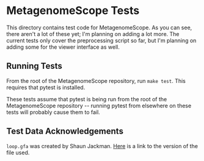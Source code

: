 # MetagenomeScope Tests

This directory contains test code for MetagenomeScope. As you can see, there
aren't a lot of these yet; I'm planning on adding a lot more. The current tests
only cover the preprocessing script so far, but I'm planning on adding some
for the viewer interface as well.

## Running Tests

From the root of the MetagenomeScope repository, run `make test`. This requires
that pytest is installed.

These tests assume that pytest is being run from the root of the
MetagenomeScope repository -- running pytest from elsewhere on these tests
will probably cause them to fail.

## Test Data Acknowledgements

`loop.gfa` was created by Shaun Jackman.
[Here](https://github.com/sjackman/assembly-graph/blob/fef9fada23ddfb3da04db8221fac1ca8c99bfc66/loop.gfa)
is a link to the version of the file used.
